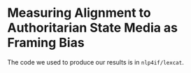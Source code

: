 # Measuring Alignment to Authoritarian State Media as Framing Bias

The code we used to produce our results is in `nlp4if/lexcat`.

